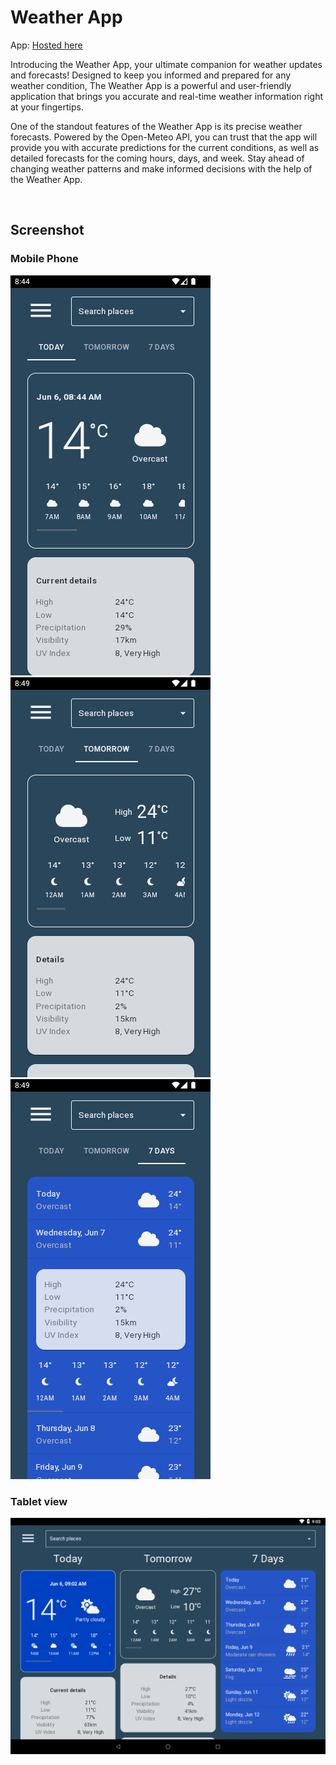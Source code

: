 # Weather App

App: <a href="https://brianwoo.github.io/weather-app">Hosted here</a>

Introducing the Weather App, your ultimate companion for weather updates and forecasts! Designed to keep you informed and prepared for any weather condition, The Weather App is a powerful and user-friendly application that brings you accurate and real-time weather information right at your fingertips.

One of the standout features of the Weather App is its precise weather forecasts. Powered by the Open-Meteo API, you can trust that the app will provide you with accurate predictions for the current conditions, as well as detailed forecasts for the coming hours, days, and week. Stay ahead of changing weather patterns and make informed decisions with the help of the Weather App.

<br/>

## Screenshot
### Mobile Phone
![Today view](./phone_today.png)
![Tomorrow view](./phone_tomorrow.png)
![7 Days view](./phone_7days.png)

### Tablet view
![Tablet view](./tablet.png)
